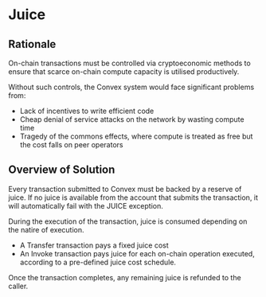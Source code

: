 # Juice

## Rationale

On-chain transactions must be controlled via cryptoeconomic methods to ensure that scarce on-chain compute capacity is utilised productively.

Without such controls, the Convex system would face significant problems from:
- Lack of incentives to write efficient code
- Cheap denial of service attacks on the network by wasting compute time
- Tragedy of the commons effects, where compute is treated as free but the cost falls on peer operators

## Overview of Solution

Every transaction submitted to Convex must be backed by a reserve of juice. If no juice is available from the account that submits the transaction, it will automatically fail with the JUICE exception.

During the execution of the transaction, juice is consumed depending on the natire of execution.

- A Transfer transaction pays a fixed juice cost
- An Invoke transaction pays juice for each on-chain operation executed, according to a pre-defined juice cost schedule.

Once the transaction completes, any remaining juice is refunded to the caller.


